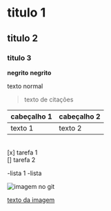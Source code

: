 <!--cabeçalho-->

# titulo 1
## titulo 2
### titulo 3
__negrito__
**negrito**


texto normal
> texto de citações

| cabeçalho 1| cabeçalho 2 |
|------------|-------------|
| texto 1    | texto 2     |

<br>
[x] tarefa 1 <br>
[] tarefa 2

-lista 1
  -lista

![imagem no git](https://www.historiadasartes.com/wp-content/uploads/2018/05/m_MurilloSagradaFamilia.jpg)

[texto da imagem](https://encrypted-tbn0.gstatic.com/images?q=tbn:ANd9GcTrmnx-B24d_BWMna3j81BRMeXJqfqwB7Y_y8D2U_3ux0A1I3VBknxSrYedQayoqsYXj9Y&usqp=CAU)
<!-- 
- 👋 Ola! Eu sou Gabriel e @Blimbliem é meu sobrenome
- 👀 Eu me interesso muito por filosofia, história, comunicação, literatura, computadores e me interesso ainda mais pela forma como essas coisas se relacionam.
- 🌱 Estou aprendendo a linguagem de programação JAVA, focando em um curso do SENAI e um Bootcamp da DIO
- 💞️ Hoje eu trabalho com gestão de projetos em TI estagiando em uma telecom.
- 📫 Você pode me encontrar pelo instagram, gmail e linkedin
- ⚡ Fun fact: ...
-->

<!---
Blimbliem/Blimbliem is a ✨ special ✨ repository because its `README.md` (this file) appears on your GitHub profile.
You can click the Preview link to take a look at your changes.
--->
